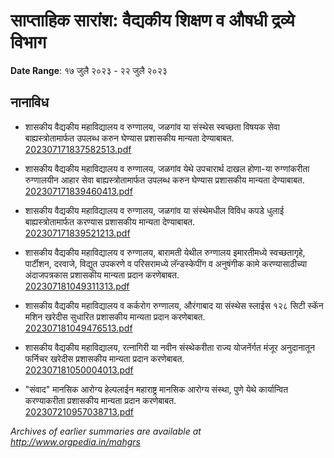 # साप्ताहिक सारांश: वैद्यकीय शिक्षण व औषधी द्रव्‍ये विभाग

**Date Range**: १७ जुलै २०२३ - २२ जुलै २०२३


## नानाविध
- शासकीय वैद्यकीय महाविद्यालय व रुग्णालय, जळगांव या संस्थेस स्वच्छता विषयक सेवा बाह्यस्त्रोतामार्फत उपलब्ध करुन घेण्यास प्रशासकीय मान्यता देण्याबाबत.\
  [202307171837582513.pdf](https://gr.maharashtra.gov.in/Site/Upload/Government%20Resolutions/English/202307171837582513.pdf)

- शासकीय वैद्यकीय महाविद्यालय व रुग्णालय, जळगांव येथे उपचारार्थ दाखल होणा-या रुग्णांकरीता रुग्णालयीन आहार सेवा बाह्यस्त्रोतामार्फत उपलब्ध करुन घेण्यास प्रशासकीय मान्यता देण्याबाबत.\
  [202307171839460413.pdf](https://gr.maharashtra.gov.in/Site/Upload/Government%20Resolutions/English/202307171839460413.pdf)

- शासकीय वैद्यकीय महाविद्यालय व रुग्णालय, जळगांव या संस्थेमधील विविध कपडे धुलाई बाह्यस्त्रोतामार्फत करण्यास प्रशासकीय मान्यता देण्याबाबत.\
  [202307171839521213.pdf](https://gr.maharashtra.gov.in/Site/Upload/Government%20Resolutions/English/202307171839521213.pdf)

- शासकीय वैद्यकीय महाविद्यालय व रुग्णालय, बारामती येथील रुग्णालय इमारतीमध्ये स्वच्छतागृहे, पार्टीशन, दरवाजे, विद्युत उपकरणे व परिसरामध्ये लॅन्डस्केपींग व अनुषंगीक कामे करण्यासाठीच्या अंदाजपत्रकास प्रशासकीय मान्यता प्रदान करणेबाबत.\
  [202307181049311313.pdf](https://gr.maharashtra.gov.in/Site/Upload/Government%20Resolutions/English/202307181049311313.pdf)

- शासकीय वैद्यकीय महाविद्यालय व कर्करोग रुग्णालय, औरंगाबाद या संस्थेस स्लाईस १२८ सिटी स्कॅन मशिन खरेदीस सुधारित प्रशासकीय मान्यता प्रदान करणेबाबत.\
  [202307181049476513.pdf](https://gr.maharashtra.gov.in/Site/Upload/Government%20Resolutions/English/202307181049476513.pdf)

- शासकीय वैद्यकीय महाविद्यालय, रत्नागिरी या नवीन संस्थेकरीता राज्य योजनेंर्गत मंजूर अनुदानातून फर्निचर खरेदीस प्रशासकीय मान्यता प्रदान करणेबाबत.\
  [202307181050004013.pdf](https://gr.maharashtra.gov.in/Site/Upload/Government%20Resolutions/English/202307181050004013.pdf)

- "संवाद" मानसिक आरोग्य हेल्पलाईन महाराष्ट्र मानसिक आरोग्य संस्था, पुणे येथे कार्यान्वित करण्याकरीता प्रशासकीय मान्यता प्रदान करणेबाबत.\
  [202307210957038713.pdf](https://gr.maharashtra.gov.in/Site/Upload/Government%20Resolutions/English/202307210957038713.pdf)


*Archives of earlier summaries are available at http://www.orgpedia.in/mahgrs*